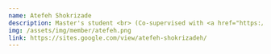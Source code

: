 ```yaml
---
name: Atefeh Shokrizade
description: Master's student <br> (Co-supervised with <a href="https://www.polymtl.ca/expertises/en/bilodeau-guillaume-alexandre" target="_blank">Prof. Guillaume-Alexandre Bilodeau</a> and <a href="https://www.cs.mcgill.ca/~jguo/" target="_blank">Prof. Jin Guo</a>)
img: /assets/img/member/atefeh.png
link: https://sites.google.com/view/atefeh-shokrizadeh/
---
```

